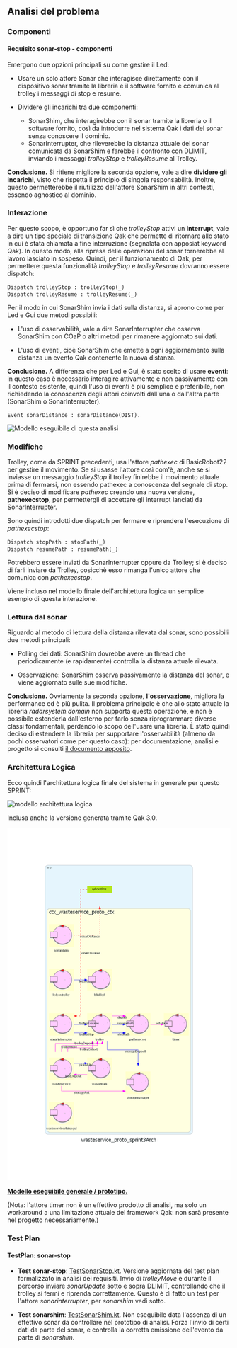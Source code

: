 ## Analisi del problema

### Componenti

#### Requisito **sonar-stop** - componenti

Emergono due opzioni principali su come gestire il Led:

- Usare un solo attore Sonar che interagisce direttamente con il dispositivo sonar tramite la libreria e il software fornito e comunica al trolley i messaggi di stop e resume.

- Dividere gli incarichi tra due componenti:
    - SonarShim, che interagirebbe con il sonar tramite la libreria o il
    software fornito, così da introdurre nel sistema Qak i dati del sonar senza conoscere il dominio.
    - SonarInterrupter, che rileverebbe la distanza attuale del sonar comunicata da SonarShim e farebbe il confronto con DLIMIT, inviando i messaggi *trolleyStop* e *trolleyResume* al Trolley.

**Conclusione.** Si ritiene migliore la seconda opzione, vale a dire **dividere gli incarichi**, visto che rispetta il principio di singola responsabilità. Inoltre, questo permetterebbe il riutilizzo dell'attore SonarShim in altri contesti, essendo agnostico al dominio.

### Interazione

Per questo scopo, è opportuno far sì che *trolleyStop* attivi un **interrupt**, vale a dire un tipo speciale di transizione Qak che permette di ritornare allo stato in cui è stata chiamata a fine interruzione (segnalata con apposiat keyword Qak). In questo modo, alla ripresa delle operazioni del sonar tornerebbe al lavoro lasciato in sospeso. Quindi, per il funzionamento di Qak, per permettere questa funzionalità *trolleyStop* e *trolleyResume* dovranno essere dispatch:

```
Dispatch trolleyStop : trolleyStop(_)
Dispatch trolleyResume : trolleyResume(_)
```

Per il modo in cui SonarShim invia i dati sulla distanza, si aprono come per Led e Gui due metodi possibili:

- L'uso di osservabilità, vale a dire SonarInterrupter che osserva SonarShim con COaP o altri metodi per rimanere aggiornato sui dati.

- L'uso di eventi, cioè SonarShim che emette a ogni aggiornamento sulla distanza un evento Qak contenente la nuova distanza.

**Conclusione.** A differenza che per Led e Gui, è stato scelto di usare **eventi**: in questo caso è necessario interagire attivamente e non passivamente con il contesto esistente, quindi l'uso di eventi è più semplice e preferibile, non richiedendo la conoscenza degli attori coinvolti dall'una o dall'altra parte (SonarShim o SonarInterrupter).

```
Event sonarDistance : sonarDistance(DIST).
```

![Modello eseguibile di questa analisi](../model.problema/src/pro_sonar_stop.qak)

### Modifiche

Trolley, come da SPRINT precedenti, usa l'attore *pathexec* di BasicRobot22 per gestire il movimento. Se si usasse l'attore così com'è, anche se si inviasse un messaggio *trolleyStop* il trolley finirebbe il movimento attuale prima di fermarsi, non essendo pathexec a conoscenza del segnale di stop. Si è deciso di modificare *pathexec* creando una nuova versione, **pathexecstop**, per permettergli di accettare gli interrupt lanciati da SonarInterrupter.

Sono quindi introdotti due dispatch per fermare e riprendere l'esecuzione di *pathexecstop*:

```
Dispatch stopPath : stopPath(_)
Dispatch resumePath : resumePath(_)
```

Potrebbero essere inviati da SonarInterrupter oppure da Trolley; si è deciso di farli inviare da Trolley, cosicchè esso rimanga l'unico attore che comunica con *pathexecstop*.

Viene incluso nel modello finale dell'architettura logica un semplice esempio di questa interazione.

### Lettura dal sonar

Riguardo al metodo di lettura della distanza rilevata dal sonar, sono possibili due metodi principali:

- Polling dei dati: SonarShim dovrebbe avere un thread che periodicamente (e rapidamente) controlla la distanza attuale rilevata.

- Osservazione: SonarShim osserva passivamente la distanza del sonar, e viene aggiornato sulle sue modifiche.

**Conclusione.** Ovviamente la seconda opzione, **l'osservazione**, migliora la performance ed è più pulita. Il problema principale è che allo stato attuale la libreria *radarsystem.domain* non supporta questa operazione, e non è possibile estenderla dall'esterno per farlo senza riprogrammare diverse classi fondamentali, perdendo lo scopo dell'usare una libreria. È stato quindi deciso di estendere la libreria per supportare l'osservabilità (almeno da pochi osservatori come per questo caso): per documentazione, analisi e progetto si consulti [il documento apposito](./radarSystem.domain_edits.md).


### Architettura Logica

Ecco quindi l'architettura logica finale del sistema in generale per questo SPRINT:

![modello architettura logica](img/sprint3_pro_arch.jpg)

Inclusa anche la versione generata tramite Qak 3.0.

![modello architettura logica qak](../wasteservice.prototype/wasteservice_proto_sprint3arch.png)

[**Modello eseguibile generale / prototipo.**](../wasteservice.prototype/src/prototype_sprint3.qak)

(Nota: l'attore timer non è un effettivo prodotto di analisi, ma solo un workaround a una limitazione attuale del framework Qak: non sarà presente nel progetto necessariamente.)

### Test Plan

#### TestPlan: sonar-stop

- **Test sonar-stop**: [TestSonarStop.kt](../wasteservice.prototype/test/it/unibo/TestSonarStop.kt). Versione aggiornata del test plan formalizzato in analisi dei requisiti. Invio di *trolleyMove* e durante il percorso inviare *sonarUpdate* sotto e sopra DLIMIT, controllando che il trolley si fermi e riprenda correttamente. Questo è di fatto un test per l'attore *sonarinterrupter*, per *sonarshim* vedi sotto.

- **Test sonarshim**: [TestSonarShim.kt](../wasteservice.prototype/test-disabled/TestSonarShim.kt). Non eseguibile data l'assenza di un effettivo sonar da controllare nel prototipo di analisi. Forza l'invio di certi dati da parte del sonar, e controlla la corretta emissione dell'evento da parte di *sonarshim*.

